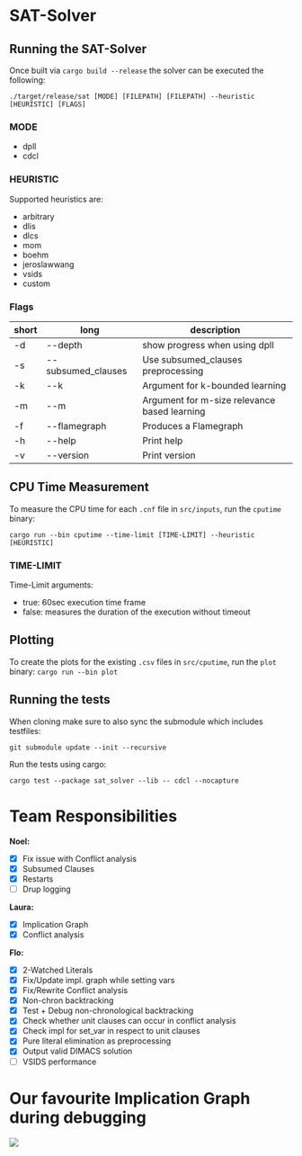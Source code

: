 # SAT-Solver

## Running the SAT-Solver

Once built via `cargo build --release` the solver can be executed the following:

`./target/release/sat [MODE] [FILEPATH] [FILEPATH] --heuristic [HEURISTIC] [FLAGS]`

### MODE

* dpll
* cdcl

### HEURISTIC

Supported heuristics are:

- arbitrary
- dlis
- dlcs
- mom
- boehm
- jeroslawwang
- vsids
- custom

### Flags

|short|long|description|
|-|-|-|
|-d|--depth|show progress when using dpll|
|-s|--subsumed_clauses|Use subsumed_clauses preprocessing|
|-k|--k|Argument for k-bounded learning|
|-m|--m|Argument for m-size relevance based learning|
|-f|--flamegraph|Produces a Flamegraph|
|-h|--help|Print help|
|-v|--version|Print version|

## CPU Time Measurement

To measure the CPU time for each `.cnf` file in `src/inputs`, run the `cputime` binary:

`cargo run --bin cputime --time-limit [TIME-LIMIT] --heuristic [HEURISTIC]`

### TIME-LIMIT

Time-Limit arguments:

- true: 60sec execution time frame
- false: measures the duration of the execution without timeout

## Plotting

To create the plots for the existing `.csv` files in `src/cputime`, run the `plot` binary:
`cargo run --bin plot`

## Running the tests

When cloning make sure to also sync the submodule which includes testfiles:

`git submodule update --init --recursive`

Run the tests using cargo:

`cargo test --package sat_solver --lib -- cdcl --nocapture`

# Team Responsibilities

**Noel:**

- [x] Fix issue with Conflict analysis
- [x] Subsumed Clauses
- [x] Restarts
- [ ] Drup logging

**Laura:**

- [x] Implication Graph
- [x] Conflict analysis

**Flo:**

- [x] 2-Watched Literals
- [x] Fix/Update impl. graph while setting vars
- [x] Fix/Rewrite Conflict analysis
- [x] Non-chron backtracking
- [x] Test + Debug non-chronological backtracking
- [x] Check whether unit clauses can occur in conflict analysis
- [x] Check impl for set_var in respect to unit clauses
- [x] Pure literal elimination as preprocessing
- [x] Output valid DIMACS solution
- [ ] VSIDS performance

# Our favourite Implication Graph during debugging

![](graphviz.svg)
